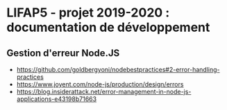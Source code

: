 LIFAP5 - projet 2019-2020 : documentation de développement
==========================================================

Gestion d'erreur Node.JS
------------------------

* <https://github.com/goldbergyoni/nodebestpractices#2-error-handling-practices>
* <https://www.joyent.com/node-js/production/design/errors>
* <https://blog.insiderattack.net/error-management-in-node-js-applications-e43198b71663>